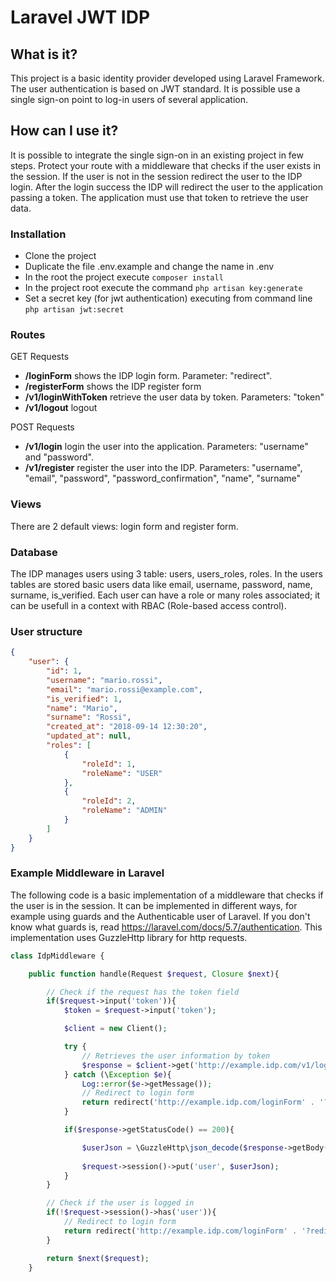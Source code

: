 # Laravel JWT IDP
## What is it?
This project is a basic identity provider developed using Laravel Framework. The user 
authentication is based on JWT standard. It is possible use a single sign-on point to log-in
users of several application.

## How can I use it?
It is possible to integrate the single sign-on in an existing project in few steps. Protect your route
with a middleware that checks if the user exists in the session. If the user is not in the session
redirect the user to the IDP login. After the login success the IDP will redirect the user to the
application passing a token. The application must use that token to retrieve the user data.

### Installation
- Clone the project
- Duplicate the file .env.example and change the name in .env
- In the root the project execute ``composer install``
- In the project root execute the command ``php artisan key:generate``
- Set a secret key (for jwt authentication) executing from command line ``php artisan jwt:secret``

### Routes
GET Requests

- **/loginForm** shows the IDP login form. Parameter: "redirect".
- **/registerForm** shows the IDP register form
- **/v1/loginWithToken** retrieve the user data by token. Parameters: "token"
- **/v1/logout** logout

POST Requests
- **/v1/login** login the user into the application. Parameters: "username" and "password".
- **/v1/register** register the user into the IDP. Parameters: "username", "email", "password", "password_confirmation", "name", "surname"

### Views
There are 2 default views: login form and register form.

### Database
The IDP manages users using 3 table: users, users_roles, roles.
In the users tables are stored basic users data like email, username, password,
name, surname, is_verified. Each user can have a role or many roles associated;
it can be usefull in a context with RBAC (Role-based access control).

### User structure

```json
{
    "user": {
        "id": 1,
        "username": "mario.rossi",
        "email": "mario.rossi@example.com",
        "is_verified": 1,
        "name": "Mario",
        "surname": "Rossi",
        "created_at": "2018-09-14 12:30:20",
        "updated_at": null,
        "roles": [
            {
                "roleId": 1,
                "roleName": "USER"
            },
            {
                "roleId": 2,
                "roleName": "ADMIN"
            }
        ]
    }
}
```

### Example Middleware in Laravel
The following code is a basic implementation of a middleware that checks if the user is in the session. It can be implemented in different ways, for example using guards and the Authenticable user of Laravel. If you don't know what guards is, read https://laravel.com/docs/5.7/authentication. This implementation uses GuzzleHttp library for http requests.
```php
class IdpMiddleware {

    public function handle(Request $request, Closure $next){

        // Check if the request has the token field
        if($request->input('token')){
            $token = $request->input('token');

            $client = new Client();

            try {
                // Retrieves the user information by token
                $response = $client->get('http://example.idp.com/v1/loginWithToken?token=' . $token);
            } catch (\Exception $e){
                Log::error($e->getMessage());
                // Redirect to login form
                return redirect('http://example.idp.com/loginForm' . '?redirect=' . $request->url());
            }

            if($response->getStatusCode() == 200){

                $userJson = \GuzzleHttp\json_decode($response->getBody());
                
                $request->session()->put('user', $userJson);
            }
        }

        // Check if the user is logged in
        if(!$request->session()->has('user')){
            // Redirect to login form
            return redirect('http://example.idp.com/loginForm' . '?redirect=' . $request->url());
        }

        return $next($request);
    }
```
